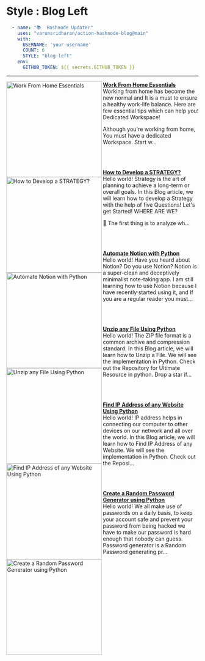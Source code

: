 # Style : Blog Left

```yaml
  - name: "📚  Hashnode Updater"
    uses: "varunsridharan/action-hashnode-blog@main"
    with:
      USERNAME: 'your-username'
      COUNT: 6
      STYLE: "blog-left"
    env:
      GITHUB_TOKEN: ${{ secrets.GITHUB_TOKEN }}
```

---

<!-- HASHNODE_BLOG:START -->
<p align="left">
<a href="https://ayushi7rawat.hashnode.dev/work-from-home-essentials-cki9snmyq03lmxfs18arme3wd" title="Work From Home Essentials"><img src="https://cdn.hashnode.com/res/hashnode/image/upload/v1607057563971/2Fb0dBJ0E.png" alt="Work From Home Essentials" width="250px" align="left" /></a>
<a href="https://ayushi7rawat.hashnode.dev/work-from-home-essentials-cki9snmyq03lmxfs18arme3wd" title="Work From Home Essentials"><strong>Work From Home Essentials</strong></a>
<br/> Working from home has become the new normal and It is a must to ensure a healthy work-life balance. Here are few essential tips which can help you! 
Dedicated Workspace!

Although you're working from home, You must have a dedicated Workspace. Start w... </p> <br/> <br/>
<p align="left">
<a href="https://ayushi7rawat.hashnode.dev/how-to-develop-a-strategy-cki870bju00umhps126m3cwas" title="How to Develop a STRATEGY?"><img src="https://cdn.hashnode.com/res/hashnode/image/upload/v1606920237771/cU4tgjMcp.png" alt="How to Develop a STRATEGY?" width="250px" align="left" /></a>
<a href="https://ayushi7rawat.hashnode.dev/how-to-develop-a-strategy-cki870bju00umhps126m3cwas" title="How to Develop a STRATEGY?"><strong>How to Develop a STRATEGY?</strong></a>
<br/> Hello world!
Strategy is the art of planning to achieve a long-term or overall goals. In this Blog article, we will learn how to develop a Strategy with the help of five Questions!
Let's get Started!
WHERE ARE WE?

📌 The first thing is to analyze wh... </p> <br/> <br/>
<p align="left">
<a href="https://ayushi7rawat.hashnode.dev/automate-notion-with-python-cki79qpun00o3nts15lad3v54" title="Automate Notion with Python"><img src="https://cdn.hashnode.com/res/hashnode/image/upload/v1606904367385/Q34Sl-6-v.png" alt="Automate Notion with Python" width="250px" align="left" /></a>
<a href="https://ayushi7rawat.hashnode.dev/automate-notion-with-python-cki79qpun00o3nts15lad3v54" title="Automate Notion with Python"><strong>Automate Notion with Python</strong></a>
<br/> Hello world!
Have you heard about Notion? Do you use Notion? 
Notion is a super-clean and deceptively minimalist note-taking app. I am still learning how to use Notion because I have recently started using it, and If you are a regular reader you must... </p> <br/> <br/>
<p align="left">
<a href="https://ayushi7rawat.hashnode.dev/unzip-any-file-using-python-cki5im3yc09h5ans139g576va" title="Unzip any File Using Python"><img src="https://cdn.hashnode.com/res/hashnode/image/upload/v1606739061417/8i0TNLnRD.png" alt="Unzip any File Using Python" width="250px" align="left" /></a>
<a href="https://ayushi7rawat.hashnode.dev/unzip-any-file-using-python-cki5im3yc09h5ans139g576va" title="Unzip any File Using Python"><strong>Unzip any File Using Python</strong></a>
<br/> Hello world!
The ZIP file format is a common archive and compression standard. In this Blog article, we will learn how to Unzip a File. We will see the implementation in Python.
Check out the Repository for Ultimate Resource in python. Drop a star if... </p> <br/> <br/>
<p align="left">
<a href="https://ayushi7rawat.hashnode.dev/find-ip-address-of-any-website-using-python-cki4dutcc04gsbos19kp021uz" title="Find IP Address of any Website Using Python"><img src="https://cdn.hashnode.com/res/hashnode/image/upload/v1606730489491/Fpt2wWZ5b.png" alt="Find IP Address of any Website Using Python" width="250px" align="left" /></a>
<a href="https://ayushi7rawat.hashnode.dev/find-ip-address-of-any-website-using-python-cki4dutcc04gsbos19kp021uz" title="Find IP Address of any Website Using Python"><strong>Find IP Address of any Website Using Python</strong></a>
<br/> Hello world!
IP address helps in connecting our computer to other devices on our network and all over the world. In this Blog article, we will learn how to Find IP Address of any Website. We will see the implementation in Python.
Check out the Reposi... </p> <br/> <br/>
<p align="left">
<a href="https://ayushi7rawat.hashnode.dev/create-a-random-password-generator-using-python-cki2zey5300h0dts12agr1v2z" title="Create a Random Password Generator using Python"><img src="https://cdn.hashnode.com/res/hashnode/image/upload/v1606628232922/SjJmKXxNP.png" alt="Create a Random Password Generator using Python" width="250px" align="left" /></a>
<a href="https://ayushi7rawat.hashnode.dev/create-a-random-password-generator-using-python-cki2zey5300h0dts12agr1v2z" title="Create a Random Password Generator using Python"><strong>Create a Random Password Generator using Python</strong></a>
<br/> Hello world!
We all make use of passwords on a daily basis, to keep your account safe and prevent your password from being hacked we have to make our password is hard enough that nobody can guess.
Password generator is a Random Password generating pr... </p> <br/> <br/>
<!-- HASHNODE_BLOG:END -->